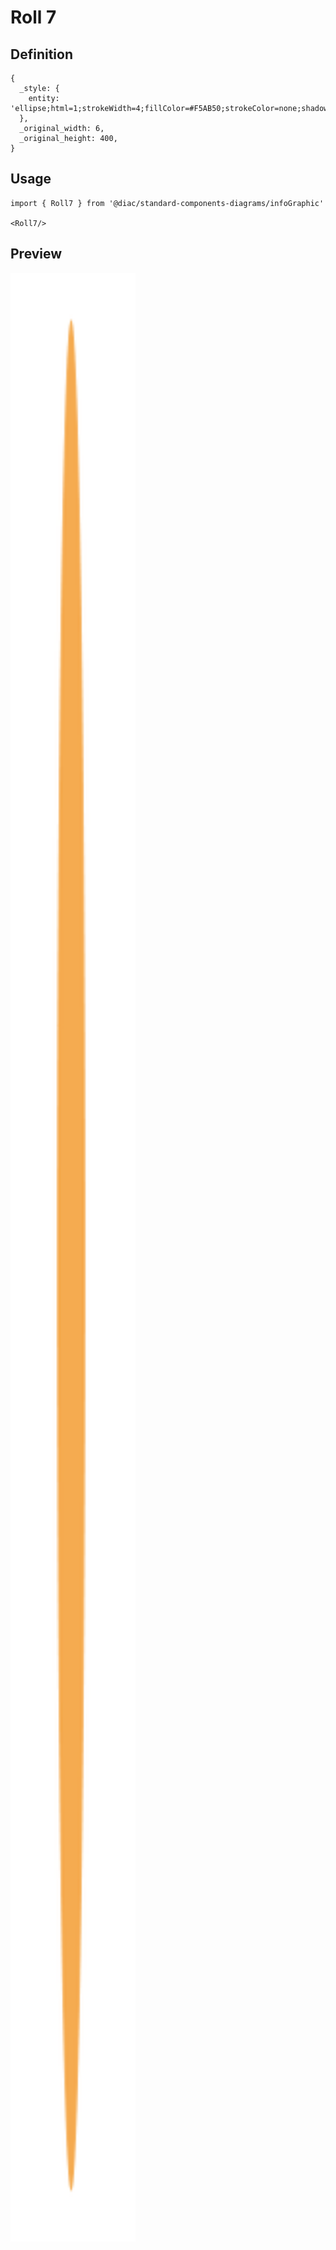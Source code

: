 # Roll 7

## Definition

```
{
  _style: { 
    entity: 'ellipse;html=1;strokeWidth=4;fillColor=#F5AB50;strokeColor=none;shadow=0;fontSize=20;fontColor=#FFFFFF;align=center;fontStyle=1;whiteSpace=wrap;spacing=10;',
  },
  _original_width: 6,
  _original_height: 400,
}
```

## Usage

```
import { Roll7 } from '@diac/standard-components-diagrams/infoGraphic'

<Roll7/>
```

## Preview

<img src="./roll-7.png" width="200"/>
